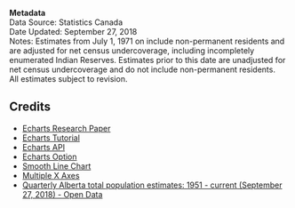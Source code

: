 <strong>Metadata</strong><br>
Data Source: Statistics Canada<br>
Date Updated: September 27, 2018<br>
Notes: Estimates from July 1, 1971 on include non-permanent residents and are adjusted for net census undercoverage, including incompletely enumerated Indian Reserves. Estimates prior to this date are unadjusted for net census undercoverage and do not include non-permanent residents.<br>
All estimates subject to revision.

## Credits
- <a href="https://www.sciencedirect.com/science/article/pii/S2468502X18300068" target="_blank">Echarts Research Paper</a>
- <a href="https://ecomfe.github.io/echarts-doc/public/en/tutorial.html#Get%20Started%20with%20ECharts%20in%205%20minutes" target="_blank">Echarts Tutorial</a>
- <a href="https://ecomfe.github.io/echarts-doc/public/en/api.html#echarts" target="_blank">Echarts API</a>
- <a href="https://ecomfe.github.io/echarts-doc/public/en/option.html#title" target="_blank">Echarts Option</a>
- <a href="https://ecomfe.github.io/echarts-examples/public/editor.html?c=line-smooth" target="_blank">Smooth Line Chart</a>
- <a href="https://ecomfe.github.io/echarts-examples/public/editor.html?c=multiple-x-axis" target="_blank">Multiple X Axes</a>
- <a href="https://open.alberta.ca/opendata/alberta-population-estimates-data-tables" target="_blank"> Quarterly Alberta total population estimates: 1951 - current (September 27, 2018) - Open Data</a>
<a href="" target="_blank"></a>
